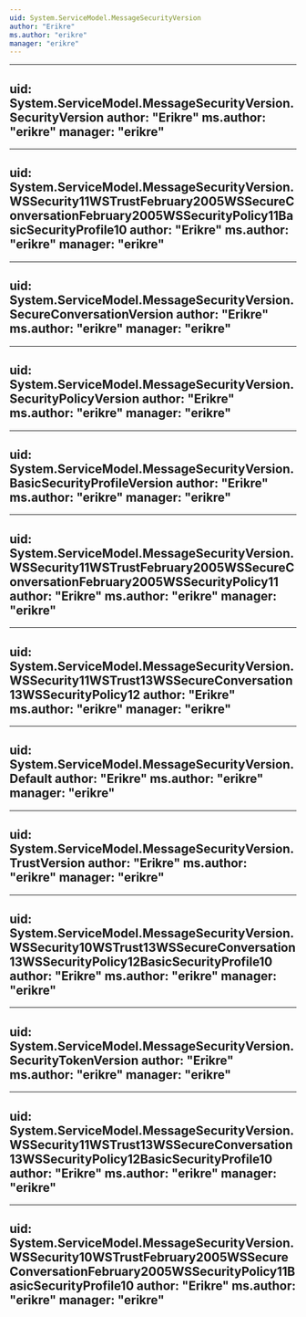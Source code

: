 ```yaml
---
uid: System.ServiceModel.MessageSecurityVersion
author: "Erikre"
ms.author: "erikre"
manager: "erikre"
---
```


---
uid: System.ServiceModel.MessageSecurityVersion.SecurityVersion
author: "Erikre"
ms.author: "erikre"
manager: "erikre"
---

---
uid: System.ServiceModel.MessageSecurityVersion.WSSecurity11WSTrustFebruary2005WSSecureConversationFebruary2005WSSecurityPolicy11BasicSecurityProfile10
author: "Erikre"
ms.author: "erikre"
manager: "erikre"
---

---
uid: System.ServiceModel.MessageSecurityVersion.SecureConversationVersion
author: "Erikre"
ms.author: "erikre"
manager: "erikre"
---

---
uid: System.ServiceModel.MessageSecurityVersion.SecurityPolicyVersion
author: "Erikre"
ms.author: "erikre"
manager: "erikre"
---

---
uid: System.ServiceModel.MessageSecurityVersion.BasicSecurityProfileVersion
author: "Erikre"
ms.author: "erikre"
manager: "erikre"
---

---
uid: System.ServiceModel.MessageSecurityVersion.WSSecurity11WSTrustFebruary2005WSSecureConversationFebruary2005WSSecurityPolicy11
author: "Erikre"
ms.author: "erikre"
manager: "erikre"
---

---
uid: System.ServiceModel.MessageSecurityVersion.WSSecurity11WSTrust13WSSecureConversation13WSSecurityPolicy12
author: "Erikre"
ms.author: "erikre"
manager: "erikre"
---

---
uid: System.ServiceModel.MessageSecurityVersion.Default
author: "Erikre"
ms.author: "erikre"
manager: "erikre"
---

---
uid: System.ServiceModel.MessageSecurityVersion.TrustVersion
author: "Erikre"
ms.author: "erikre"
manager: "erikre"
---

---
uid: System.ServiceModel.MessageSecurityVersion.WSSecurity10WSTrust13WSSecureConversation13WSSecurityPolicy12BasicSecurityProfile10
author: "Erikre"
ms.author: "erikre"
manager: "erikre"
---

---
uid: System.ServiceModel.MessageSecurityVersion.SecurityTokenVersion
author: "Erikre"
ms.author: "erikre"
manager: "erikre"
---

---
uid: System.ServiceModel.MessageSecurityVersion.WSSecurity11WSTrust13WSSecureConversation13WSSecurityPolicy12BasicSecurityProfile10
author: "Erikre"
ms.author: "erikre"
manager: "erikre"
---

---
uid: System.ServiceModel.MessageSecurityVersion.WSSecurity10WSTrustFebruary2005WSSecureConversationFebruary2005WSSecurityPolicy11BasicSecurityProfile10
author: "Erikre"
ms.author: "erikre"
manager: "erikre"
---

